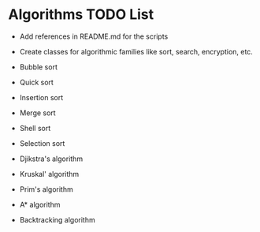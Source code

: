 # Algorithms TODO List

- Add references in README.md for the scripts
- Create classes for algorithmic families like sort, search, encryption, etc.

- Bubble sort
- Quick sort
- Insertion sort
- Merge sort
- Shell sort
- Selection sort
- Djikstra's algorithm
- Kruskal' algorithm
- Prim's algorithm
- A* algorithm
- Backtracking algorithm